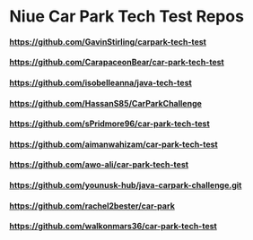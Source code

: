 # Niue Car Park Tech Test Repos

#### https://github.com/GavinStirling/carpark-tech-test
#### https://github.com/CarapaceonBear/car-park-tech-test
#### https://github.com/isobelleanna/java-tech-test
#### https://github.com/HassanS85/CarParkChallenge
#### https://github.com/sPridmore96/car-park-tech-test
#### https://github.com/aimanwahizam/car-park-tech-test
#### https://github.com/awo-ali/car-park-tech-test
#### https://github.com/younusk-hub/java-carpark-challenge.git
#### https://github.com/rachel2bester/car-park
#### https://github.com/walkonmars36/car-park-tech-test
